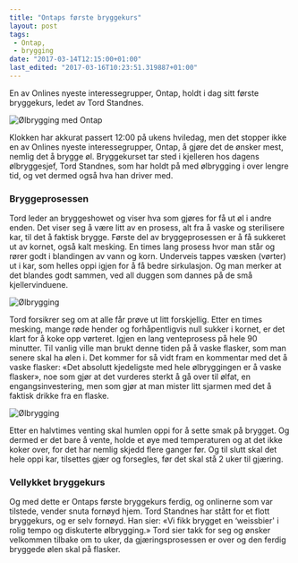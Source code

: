 ```yaml
---
title: "Ontaps første bryggekurs"
layout: post
tags: 
 - Ontap,
 - brygging
date: "2017-03-14T12:15:00+01:00"
last_edited: "2017-03-16T10:23:51.319887+01:00"
---
```

En av Onlines nyeste interessegrupper, Ontap, holdt i dag sitt første bryggekurs, ledet av Tord Standnes.

![Ølbrygging med Ontap](https://online.ntnu.no/media/images/responsive/fbca1f6d-76f6-4735-b24c-d6920840d0a8.jpeg)

Klokken har akkurat passert 12:00 på ukens hviledag, men det stopper ikke en av Onlines nyeste interessegrupper, Ontap, å gjøre det de ønsker mest, nemlig det å brygge øl. Bryggekurset tar sted i kjelleren hos dagens ølbryggesjef, Tord Standnes, som har holdt på med ølbrygging i over lengre tid, og vet dermed også hva han driver med.

### Bryggeprosessen

Tord leder an bryggeshowet og viser hva som gjøres for få ut øl i andre enden. Det viser seg å være litt av en prosess, alt fra å vaske og sterilisere kar, til det å faktisk brygge. Første del av bryggeprosessen er å få sukkeret ut av kornet, også kalt mesking. En times lang prosess hvor man står og rører godt i blandingen av vann og korn. Underveis tappes væsken (vørter) ut i kar, som helles oppi igjen for å få bedre sirkulasjon.
Og man merker at det blandes godt sammen, ved all duggen som dannes på de små kjellervinduene.

![Ølbrygging](http://i67.tinypic.com/vybqea.jpg)

Tord forsikrer seg om at alle får prøve ut litt forskjellig. Etter en times mesking, mange røde hender og forhåpentligvis null sukker i kornet, er det klart for å koke opp vørteret. Igjen en lang venteprosess på hele 90 minutter. Til vanlig ville man brukt denne tiden på å vaske flasker, som man senere skal ha ølen i.
Det kommer for så vidt fram en kommentar med det å vaske flasker: «Det absolutt kjedeligste med hele ølbryggingen er å vaske flasker», noe som gjør at det vurderes sterkt å gå over til ølfat, en engangsinvestering, men som gjør at man mister litt sjarmen med det å faktisk drikke fra en flaske.

![Ølbrygging](http://i66.tinypic.com/2na8uuc.jpg)

Etter en halvtimes venting skal humlen oppi for å sette smak på brygget. Og dermed er det bare å vente, holde et øye med temperaturen og at det ikke koker over, for det har nemlig skjedd flere ganger før. Og til slutt skal det hele oppi kar, tilsettes gjær og forsegles, før det skal stå 2 uker til gjæring.

### Vellykket bryggekurs

Og med dette er Ontaps første bryggekurs ferdig, og onlinerne som var tilstede, vender snuta fornøyd hjem. Tord Standnes har stått for et flott bryggekurs, og er selv fornøyd.
Han sier: «Vi fikk brygget en ‘weissbier' i rolig tempo og diskuterte ølbrygging.» Tord sier takk for seg og ønsker velkommen tilbake om to uker, da gjæringsprosessen er over og den ferdig bryggede ølen skal på flasker.
